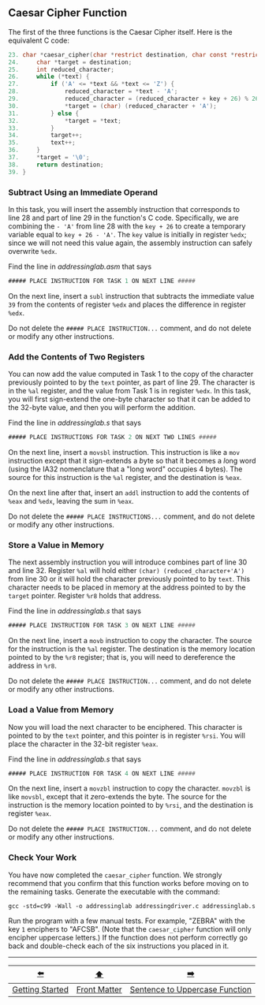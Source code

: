 ## Caesar Cipher Function

The first of the three functions is the Caesar Cipher itself.
Here is the equivalent C code:

```c
23. char *caesar_cipher(char *restrict destination, char const *restrict text, int key) {
24.     char *target = destination;
25.     int reduced_character;
26.     while (*text) {
27.         if ('A' <= *text && *text <= 'Z') {
28.             reduced_character = *text - 'A';
29.             reduced_character = (reduced_character + key + 26) % 26;
30.             *target = (char) (reduced_character + 'A');
31.         } else {
32.             *target = *text;
33.         }
34.         target++;
35.         text++;
36.     }
37.     *target = '\0';
38.     return destination;
39. }
```


### Subtract Using an Immediate Operand

[//]: # (Task 1)

In this task, you will insert the assembly instruction that corresponds to line&nbsp;28 and part of line&nbsp;29 in the function's C code.
Specifically, we are combining the `- 'A'` from line 28 with the `key + 26` to create a temporary variable equal to `key + 26 - 'A'`.
The `key` value is initially in register `%edx`;
since we will not need this value again, the assembly instruction can safely overwrite `%edx`.

Find the line in *addressinglab.asm* that says
```asm
##### PLACE INSTRUCTION FOR TASK 1 ON NEXT LINE #####
```
On the next line, insert a `subl` instruction that subtracts the immediate value `39` from the contents of register `%edx` and places the difference in register `%edx`.

<!-- subl $39, %edx -->

Do not delete the `##### PLACE INSTRUCTION...` comment,
and do not delete or modify any other instructions.


### Add the Contents of Two Registers

[//]: # (Task 2)

You can now add the value computed in Task&nbsp;1 to the copy of the character previously pointed to by the `text` pointer, as part of line&nbsp;29.
The character is in the `%al` register, and the value from Task&nbsp;1 is in register `%edx`.
In this task,
you will first sign-extend the one-byte character so that it can be added to the 32-byte value,
and then you will perform the addition.

Find the line in *addressinglab.s* that says
```asm
##### PLACE INSTRUCTIONS FOR TASK 2 ON NEXT TWO LINES #####
```
On the next line, insert a `movsbl` instruction.
This instruction is like a `mov` instruction except that it *s*ign-extends a *b*yte so that it becomes a *l*ong word (using the IA32 nomenclature that a "long word" occupies 4 bytes).
The source for this instruction is the `%al` register, and the destination is `%eax`.

On the next line after that, insert an `addl` instruction to add the contents of `%eax` and `%edx`, leaving the sum in `%eax`.

<!--
movsbl %al, %eax
addl %edx, %eax
-->

Do not delete the `##### PLACE INSTRUCTIONS...` comment,
and do not delete or modify any other instructions.


### Store a Value in Memory

[//]: # (Task 3)

The next assembly instruction you will introduce combines part of line&nbsp;30 and line&nbsp;32.
Register `%al` will hold either `(char) (reduced_character+'A')` from line&nbsp;30 or it will hold the character previously pointed to by `text`. 
This character needs to be placed in memory at the address pointed to by the `target` pointer.
Register `%r8` holds that address.

Find the line in *addressinglab.s* that says
```asm
##### PLACE INSTRUCTION FOR TASK 3 ON NEXT LINE #####
```
On the next line, insert a `movb` instruction to copy the character.
The source for the instruction is the `%al` register.
The destination is the memory location pointed to by the `%r8` register;
that is, you will need to dereference the address in `%r8`.

<!-- movb %al, (%r8) -->

Do not delete the `##### PLACE INSTRUCTION...` comment,
and do not delete or modify any other instructions.


### Load a Value from Memory

[//]: # (Task 4)

Now you will load the next character to be enciphered.
This character is pointed to by the `text` pointer, 
and this pointer is in register `%rsi`. 
You will place the character in the 32-bit register `%eax`.

Find the line in *addressinglab.s* that says
```asm
##### PLACE INSTRUCTION FOR TASK 4 ON NEXT LINE #####
```
On the next line, insert a `movzbl` instruction to copy the character. 
`movzbl` is like `movsbl`, except that it *z*ero-extends the byte. 
The source for the instruction is the memory location pointed to by `%rsi`, 
and the destination is register `%eax`.
 
<!-- movzbl (%rsi), %eax -->

Do not delete the `##### PLACE INSTRUCTION...` comment,
and do not delete or modify any other instructions.


### Check Your Work

[//]: # (TODO: rewrite this section)

You have now completed the `caesar_cipher` function.
We strongly recommend that you confirm that this function works before moving on to the remaining tasks. 
Generate the executable with the command:

`gcc -std=c99 -Wall -o addressinglab addressingdriver.c addressinglab.s`

Run the program with a few manual tests. 
For example, "ZEBRA" with the key `1` enciphers to "AFCSB". 
(Note that the `caesar_cipher` function will only encipher uppercase letters.) 
If the function does not perform correctly go back and double-check each of the six instructions you placed in it.


---

|        [⬅️](01-getting-started.md)         |      [⬆️](../README.md)      |               [➡️](03-capitalization.md)               |
|:------------------------------------------:|:----------------------------:|:------------------------------------------------------:|
|  [Getting Started](01-getting-started.md)  | [Front Matter](../README.md) | [Sentence to Uppercase Function](03-capitalization.md) |
